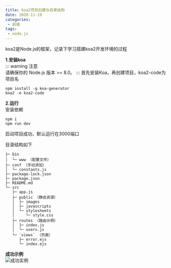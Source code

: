 ```yaml
---
title: koa2项目创建与目录结构
date: 2020-11-19
categories:
 - 前端
tags:
 - node.js
---
```


koa2是Node.js的框架，记录下学习搭建koa2开发环境的过程

**1.安装koa**  
::: warning 注意  
请确保你的 Node.js 版本 >= 8.0。
:::
首先安装Koa，再创建项目，koa2-code为项目名
```shell
npm install -g koa-generator
koa2 -e koa2-code
```

**2.运行**  
安装依赖
```shell
npm i
npm run dev
```
启动项目成功，默认运行在3000端口

目录结构如下
```
├─ bin
│  └─ www （配置文件）
├─ conf （手动添加）
│  └─ constants.js
├─ package-lock.json
├─ package.json
├─ README.md
└─ src
   ├─ app.js
   ├─ public （静态资源）
   │  ├─ images
   │  ├─ javascripts
   │  └─ stylesheets
   │     └─ style.css
   ├─ routes （路由示例）
   │  ├─ index.js
   │  └─ users.js
   └─ `views` （页面）
      ├─ error.ejs
      └─ index.ejs

```

**成功示例**  
![成功实例](/frontend/koa2Build/koa2.png)
